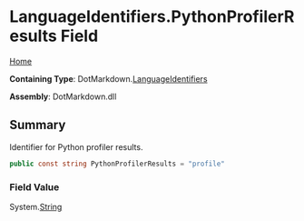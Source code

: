 <a name="_top"></a>

# LanguageIdentifiers\.PythonProfilerResults Field

[Home](../../../README.md#_top)

**Containing Type**: DotMarkdown\.[LanguageIdentifiers](../README.md#_top)

**Assembly**: DotMarkdown\.dll

## Summary

Identifier for Python profiler results\.

```csharp
public const string PythonProfilerResults = "profile"
```

### Field Value

System\.[String](https://docs.microsoft.com/en-us/dotnet/api/system.string)

